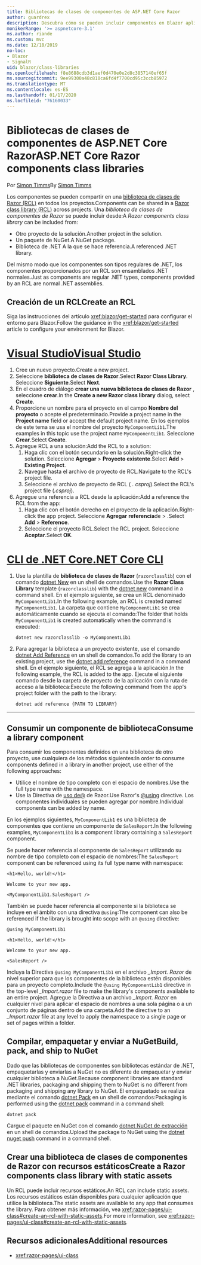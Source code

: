 ```yaml
---
title: Bibliotecas de clases de componentes de ASP.NET Core Razor
author: guardrex
description: Descubra cómo se pueden incluir componentes en Blazor aplicaciones desde una biblioteca de componentes externos.
monikerRange: '>= aspnetcore-3.1'
ms.author: riande
ms.custom: mvc
ms.date: 12/18/2019
no-loc:
- Blazor
- SignalR
uid: blazor/class-libraries
ms.openlocfilehash: f8e8688cdb3d1aef0d470e0e2d8c3857140ef65f
ms.sourcegitcommit: 9ee99300a48c810ca6fd4f7700cd95c3ccb85972
ms.translationtype: MT
ms.contentlocale: es-ES
ms.lasthandoff: 01/17/2020
ms.locfileid: "76160033"
---
```

# <a name="aspnet-core-razor-components-class-libraries"></a><span data-ttu-id="cb754-103">Bibliotecas de clases de componentes de ASP.NET Core Razor</span><span class="sxs-lookup"><span data-stu-id="cb754-103">ASP.NET Core Razor components class libraries</span></span>

<span data-ttu-id="cb754-104">Por [Simon Timms](https://github.com/stimms)</span><span class="sxs-lookup"><span data-stu-id="cb754-104">By [Simon Timms](https://github.com/stimms)</span></span>

<span data-ttu-id="cb754-105">Los componentes se pueden compartir en una [biblioteca de clases de Razor (RCL)](xref:razor-pages/ui-class) en todos los proyectos.</span><span class="sxs-lookup"><span data-stu-id="cb754-105">Components can be shared in a [Razor class library (RCL)](xref:razor-pages/ui-class) across projects.</span></span> <span data-ttu-id="cb754-106">Una *biblioteca de clases de componentes de Razor* se puede incluir desde:</span><span class="sxs-lookup"><span data-stu-id="cb754-106">A *Razor components class library* can be included from:</span></span>

* <span data-ttu-id="cb754-107">Otro proyecto de la solución.</span><span class="sxs-lookup"><span data-stu-id="cb754-107">Another project in the solution.</span></span>
* <span data-ttu-id="cb754-108">Un paquete de NuGet.</span><span class="sxs-lookup"><span data-stu-id="cb754-108">A NuGet package.</span></span>
* <span data-ttu-id="cb754-109">Biblioteca de .NET A la que se hace referencia.</span><span class="sxs-lookup"><span data-stu-id="cb754-109">A referenced .NET library.</span></span>

<span data-ttu-id="cb754-110">Del mismo modo que los componentes son tipos regulares de .NET, los componentes proporcionados por un RCL son ensamblados .NET normales.</span><span class="sxs-lookup"><span data-stu-id="cb754-110">Just as components are regular .NET types, components provided by an RCL are normal .NET assemblies.</span></span>

## <a name="create-an-rcl"></a><span data-ttu-id="cb754-111">Creación de un RCL</span><span class="sxs-lookup"><span data-stu-id="cb754-111">Create an RCL</span></span>

<span data-ttu-id="cb754-112">Siga las instrucciones del artículo <xref:blazor/get-started> para configurar el entorno para Blazor.</span><span class="sxs-lookup"><span data-stu-id="cb754-112">Follow the guidance in the <xref:blazor/get-started> article to configure your environment for Blazor.</span></span>

# <a name="visual-studiotabvisual-studio"></a>[<span data-ttu-id="cb754-113">Visual Studio</span><span class="sxs-lookup"><span data-stu-id="cb754-113">Visual Studio</span></span>](#tab/visual-studio)

1. <span data-ttu-id="cb754-114">Cree un nuevo proyecto.</span><span class="sxs-lookup"><span data-stu-id="cb754-114">Create a new project.</span></span>
1. <span data-ttu-id="cb754-115">Seleccione **biblioteca de clases de Razor**.</span><span class="sxs-lookup"><span data-stu-id="cb754-115">Select **Razor Class Library**.</span></span> <span data-ttu-id="cb754-116">Seleccione **Siguiente**.</span><span class="sxs-lookup"><span data-stu-id="cb754-116">Select **Next**.</span></span>
1. <span data-ttu-id="cb754-117">En el cuadro de diálogo **crear una nueva biblioteca de clases de Razor** , seleccione **crear**.</span><span class="sxs-lookup"><span data-stu-id="cb754-117">In the **Create a new Razor class library** dialog, select **Create**.</span></span>
1. <span data-ttu-id="cb754-118">Proporcione un nombre para el proyecto en el campo **Nombre del proyecto** o acepte el predeterminado.</span><span class="sxs-lookup"><span data-stu-id="cb754-118">Provide a project name in the **Project name** field or accept the default project name.</span></span> <span data-ttu-id="cb754-119">En los ejemplos de este tema se usa el nombre del proyecto `MyComponentLib1`.</span><span class="sxs-lookup"><span data-stu-id="cb754-119">The examples in this topic use the project name `MyComponentLib1`.</span></span> <span data-ttu-id="cb754-120">Seleccione **Crear**.</span><span class="sxs-lookup"><span data-stu-id="cb754-120">Select **Create**.</span></span>
1. <span data-ttu-id="cb754-121">Agregue RCL a una solución:</span><span class="sxs-lookup"><span data-stu-id="cb754-121">Add the RCL to a solution:</span></span>
   1. <span data-ttu-id="cb754-122">Haga clic con el botón secundario en la solución.</span><span class="sxs-lookup"><span data-stu-id="cb754-122">Right-click the solution.</span></span> <span data-ttu-id="cb754-123">Seleccione **Agregar** > **Proyecto existente**.</span><span class="sxs-lookup"><span data-stu-id="cb754-123">Select **Add** > **Existing Project**.</span></span>
   1. <span data-ttu-id="cb754-124">Navegue hasta el archivo de proyecto de RCL.</span><span class="sxs-lookup"><span data-stu-id="cb754-124">Navigate to the RCL's project file.</span></span>
   1. <span data-ttu-id="cb754-125">Seleccione el archivo de proyecto de RCL ( *. csproj*).</span><span class="sxs-lookup"><span data-stu-id="cb754-125">Select the RCL's project file (*.csproj*).</span></span>
1. <span data-ttu-id="cb754-126">Agregue una referencia a RCL desde la aplicación:</span><span class="sxs-lookup"><span data-stu-id="cb754-126">Add a reference the RCL from the app:</span></span>
   1. <span data-ttu-id="cb754-127">Haga clic con el botón derecho en el proyecto de la aplicación.</span><span class="sxs-lookup"><span data-stu-id="cb754-127">Right-click the app project.</span></span> <span data-ttu-id="cb754-128">Seleccione **Agregar** **referencia**de > .</span><span class="sxs-lookup"><span data-stu-id="cb754-128">Select **Add** > **Reference**.</span></span>
   1. <span data-ttu-id="cb754-129">Seleccione el proyecto RCL.</span><span class="sxs-lookup"><span data-stu-id="cb754-129">Select the RCL project.</span></span> <span data-ttu-id="cb754-130">Seleccione **Aceptar**.</span><span class="sxs-lookup"><span data-stu-id="cb754-130">Select **OK**.</span></span>

# <a name="net-core-clitabnetcore-cli"></a>[<span data-ttu-id="cb754-131">CLI de .NET Core</span><span class="sxs-lookup"><span data-stu-id="cb754-131">.NET Core CLI</span></span>](#tab/netcore-cli)

1. <span data-ttu-id="cb754-132">Use la plantilla de **biblioteca de clases de Razor** (`razorclasslib`) con el comando [dotnet New](/dotnet/core/tools/dotnet-new) en un shell de comandos.</span><span class="sxs-lookup"><span data-stu-id="cb754-132">Use the **Razor Class Library** template (`razorclasslib`) with the [dotnet new](/dotnet/core/tools/dotnet-new) command in a command shell.</span></span> <span data-ttu-id="cb754-133">En el ejemplo siguiente, se crea un RCL denominado `MyComponentLib1`.</span><span class="sxs-lookup"><span data-stu-id="cb754-133">In the following example, an RCL is created named `MyComponentLib1`.</span></span> <span data-ttu-id="cb754-134">La carpeta que contiene `MyComponentLib1` se crea automáticamente cuando se ejecuta el comando:</span><span class="sxs-lookup"><span data-stu-id="cb754-134">The folder that holds `MyComponentLib1` is created automatically when the command is executed:</span></span>

   ```dotnetcli
   dotnet new razorclasslib -o MyComponentLib1
   ```

1. <span data-ttu-id="cb754-135">Para agregar la biblioteca a un proyecto existente, use el comando [dotnet Add Reference](/dotnet/core/tools/dotnet-add-reference) en un shell de comandos.</span><span class="sxs-lookup"><span data-stu-id="cb754-135">To add the library to an existing project, use the [dotnet add reference](/dotnet/core/tools/dotnet-add-reference) command in a command shell.</span></span> <span data-ttu-id="cb754-136">En el ejemplo siguiente, el RCL se agrega a la aplicación.</span><span class="sxs-lookup"><span data-stu-id="cb754-136">In the following example, the RCL is added to the app.</span></span> <span data-ttu-id="cb754-137">Ejecute el siguiente comando desde la carpeta de proyecto de la aplicación con la ruta de acceso a la biblioteca:</span><span class="sxs-lookup"><span data-stu-id="cb754-137">Execute the following command from the app's project folder with the path to the library:</span></span>

   ```dotnetcli
   dotnet add reference {PATH TO LIBRARY}
   ```

---

## <a name="consume-a-library-component"></a><span data-ttu-id="cb754-138">Consumir un componente de biblioteca</span><span class="sxs-lookup"><span data-stu-id="cb754-138">Consume a library component</span></span>

<span data-ttu-id="cb754-139">Para consumir los componentes definidos en una biblioteca de otro proyecto, use cualquiera de los métodos siguientes:</span><span class="sxs-lookup"><span data-stu-id="cb754-139">In order to consume components defined in a library in another project, use either of the following approaches:</span></span>

* <span data-ttu-id="cb754-140">Utilice el nombre de tipo completo con el espacio de nombres.</span><span class="sxs-lookup"><span data-stu-id="cb754-140">Use the full type name with the namespace.</span></span>
* <span data-ttu-id="cb754-141">Use la Directiva de [uso de\@](xref:mvc/views/razor#using) de Razor.</span><span class="sxs-lookup"><span data-stu-id="cb754-141">Use Razor's [\@using](xref:mvc/views/razor#using) directive.</span></span> <span data-ttu-id="cb754-142">Los componentes individuales se pueden agregar por nombre.</span><span class="sxs-lookup"><span data-stu-id="cb754-142">Individual components can be added by name.</span></span>

<span data-ttu-id="cb754-143">En los ejemplos siguientes, `MyComponentLib1` es una biblioteca de componentes que contiene un componente de `SalesReport`.</span><span class="sxs-lookup"><span data-stu-id="cb754-143">In the following examples, `MyComponentLib1` is a component library containing a `SalesReport` component.</span></span>

<span data-ttu-id="cb754-144">Se puede hacer referencia al componente de `SalesReport` utilizando su nombre de tipo completo con el espacio de nombres:</span><span class="sxs-lookup"><span data-stu-id="cb754-144">The `SalesReport` component can be referenced using its full type name with namespace:</span></span>

```razor
<h1>Hello, world!</h1>

Welcome to your new app.

<MyComponentLib1.SalesReport />
```

<span data-ttu-id="cb754-145">También se puede hacer referencia al componente si la biblioteca se incluye en el ámbito con una directiva `@using`:</span><span class="sxs-lookup"><span data-stu-id="cb754-145">The component can also be referenced if the library is brought into scope with an `@using` directive:</span></span>

```razor
@using MyComponentLib1

<h1>Hello, world!</h1>

Welcome to your new app.

<SalesReport />
```

<span data-ttu-id="cb754-146">Incluya la Directiva `@using MyComponentLib1` en el archivo *_Import. Razor* de nivel superior para que los componentes de la biblioteca estén disponibles para un proyecto completo.</span><span class="sxs-lookup"><span data-stu-id="cb754-146">Include the `@using MyComponentLib1` directive in the top-level *_Import.razor* file to make the library's components available to an entire project.</span></span> <span data-ttu-id="cb754-147">Agregue la Directiva a un archivo *_Import. Razor* en cualquier nivel para aplicar el espacio de nombres a una sola página o a un conjunto de páginas dentro de una carpeta.</span><span class="sxs-lookup"><span data-stu-id="cb754-147">Add the directive to an *_Import.razor* file at any level to apply the namespace to a single page or set of pages within a folder.</span></span>

## <a name="build-pack-and-ship-to-nuget"></a><span data-ttu-id="cb754-148">Compilar, empaquetar y enviar a NuGet</span><span class="sxs-lookup"><span data-stu-id="cb754-148">Build, pack, and ship to NuGet</span></span>

<span data-ttu-id="cb754-149">Dado que las bibliotecas de componentes son bibliotecas estándar de .NET, empaquetarlas y enviarlas a NuGet no es diferente de empaquetar y enviar cualquier biblioteca a NuGet.</span><span class="sxs-lookup"><span data-stu-id="cb754-149">Because component libraries are standard .NET libraries, packaging and shipping them to NuGet is no different from packaging and shipping any library to NuGet.</span></span> <span data-ttu-id="cb754-150">El empaquetado se realiza mediante el comando [dotnet Pack](/dotnet/core/tools/dotnet-pack) en un shell de comandos:</span><span class="sxs-lookup"><span data-stu-id="cb754-150">Packaging is performed using the [dotnet pack](/dotnet/core/tools/dotnet-pack) command in a command shell:</span></span>

```dotnetcli
dotnet pack
```

<span data-ttu-id="cb754-151">Cargue el paquete en NuGet con el comando [dotnet NuGet de extracción](/dotnet/core/tools/dotnet-nuget-push) en un shell de comandos.</span><span class="sxs-lookup"><span data-stu-id="cb754-151">Upload the package to NuGet using the [dotnet nuget push](/dotnet/core/tools/dotnet-nuget-push) command in a command shell.</span></span>

## <a name="create-a-razor-components-class-library-with-static-assets"></a><span data-ttu-id="cb754-152">Crear una biblioteca de clases de componentes de Razor con recursos estáticos</span><span class="sxs-lookup"><span data-stu-id="cb754-152">Create a Razor components class library with static assets</span></span>

<span data-ttu-id="cb754-153">Un RCL puede incluir recursos estáticos.</span><span class="sxs-lookup"><span data-stu-id="cb754-153">An RCL can include static assets.</span></span> <span data-ttu-id="cb754-154">Los recursos estáticos están disponibles para cualquier aplicación que utilice la biblioteca.</span><span class="sxs-lookup"><span data-stu-id="cb754-154">The static assets are available to any app that consumes the library.</span></span> <span data-ttu-id="cb754-155">Para obtener más información, vea <xref:razor-pages/ui-class#create-an-rcl-with-static-assets>.</span><span class="sxs-lookup"><span data-stu-id="cb754-155">For more information, see <xref:razor-pages/ui-class#create-an-rcl-with-static-assets>.</span></span>

## <a name="additional-resources"></a><span data-ttu-id="cb754-156">Recursos adicionales</span><span class="sxs-lookup"><span data-stu-id="cb754-156">Additional resources</span></span>

* <xref:razor-pages/ui-class>
